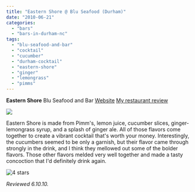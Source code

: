 ```yaml
---
title: "Eastern Shore @ Blu Seafood (Durham)"
date: "2010-06-21"
categories:
  - "bars"
  - "bars-in-durham-nc"
tags:
  - "blu-seafood-and-bar"
  - "cocktail"
  - "cucumber"
  - "durham-cocktail"
  - "eastern-shore"
  - "ginger"
  - "lemongrass"
  - "pimms"
---
```


**Eastern Shore** Blu Seafood and Bar [Website](http://bluseafoodandbar.com/) [My restaurant review](http://www.thegourmez.com/?p=1326)

![](http://www.thegourmez.com/gourmez/photos/blu07.JPG)

Eastern Shore is made from Pimm's, lemon juice, cucumber slices, ginger-lemongrass syrup, and a splash of ginger ale. All of those flavors come together to create a vibrant cocktail that's worth your money. Interestingly, the cucumbers seemed to be only a garnish, but their flavor came through strongly in the drink, and I think they mellowed out some of the bolder flavors. Those other flavors melded very well together and made a tasty concoction that I'd definitely drink again.




<div class="caption">

![4 stars](http://s3.amazonaws.com/thegourmez-wpmedia/2009/02/rating_truffle1.gif "rating_truffle1")</div>


_Reviewed 6.10.10._
